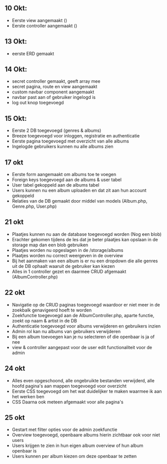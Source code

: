 
## 10 Okt:
- Eerste view aangemaakt ()
- Eerste controller aangemaakt ()

## 13 Okt:
- eerste ERD gemaakt

## 14 Okt:
- secret controller gemaakt, geeft array mee
- secret pagina, route en view aangemaakt
- custom navbar component aangemaakt
- navbar past aan of gebruiker ingelogd is
- log out knop toegevoegd

## 15 Okt:
- Eerste 2 DB toegevoegd (genres & albums)
- Breeze toegevoegd voor inloggen, registratie en authenticatie
- Eerste pagina toegevoegd met overzicht van alle albums
- Ingelogde gebruikers kunnen nu alle albums zien

## 17 okt
- Eerste form aangemaakt om albums toe te voegen
- Foreign keys toegevoegd aan de albums & user tabel
- User tabel gekoppeld aan de albums tabel
- Users kunnen nu een album uploaden en dat zit aan hun account gekoppeld
- Relaties van de DB gemaakt door middel van models (Album.php, Genre.php, User.php)

## 21 okt
- Plaatjes kunnen nu aan de database toegevoegd worden (Nog een blob)
- Erachter gekomen tijdens de les dat je beter plaatjes kan opslaan in de storage map dan een blob gebruiken
- Plaatjes worden nu opgeslagen in de /storage/albums
- Plaatjes worden nu correct weergeven in de overview
- Bij het aanmaken van een album is er nu een dropdown die alle genres uit de DB ophaalt waaruit de gebruiker kan kiezen
- Alles in 1 controller gezet en daarmee CRUD afgemaakt (AlbumController.php)

## 22 okt
- Navigatie op de CRUD paginas toegevoegd waardoor er niet meer in de zoekbalk genavigeerd hoeft te worden
- Zoekfunctie toegevoegd aan de AlbumController.php, aparte functie, zoekt op naam & artist in de DB
- Authenticatie toegevoegd voor albums verwijderen en gebruikers inzien
- Admin rol kan nu albums van gebruikers verwijderen
- Bij een album toevoegen kan je nu selecteren of die openbaar is ja of nee 
- view & controller aangepast voor de user edit functionaliteit voor de admin

## 24 okt
- Alles even opgeschoond, alle ongebruikte bestanden verwijderd, alle hoofd pagina's aan mappen toegevoegd voor overzicht
- Eerste CSS toegevoegd om het wat duidelijker te maken waarmee ik aan het werken ben
- CSS Daarna ook meteen afgemaakt voor alle pagina's

## 25 okt
- Gestart met filter opties voor de admin zoekfunctie
- Overview toegevoegd, openbaare albums hierin zichtbaar ook voor niet users
- Users krijgen te zien in hun eigen album overview of hun album openbaar is
- Users kunnen per album kiezen om deze openbaar te zetten
